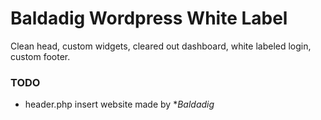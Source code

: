 # Baldadig Wordpress White Label #

Clean head, custom widgets, cleared out dashboard, white labeled login, custom footer.

### TODO ###

* header.php insert website made by **Baldadig*